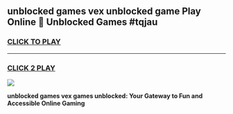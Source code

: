 
## unblocked games vex unblocked game Play Online 👋 Unblocked Games #tqjau
<h3>
<a href="https://premium.freeplayer.one?title=unblocked_games_vex&ref=21F">CLICK TO PLAY</a></h3>
<hr>

<h3>
<a href="https://premium.freeplayer.one?title=unblocked_games_vex&ref=21F">CLICK 2 PLAY</a>
  
</h3>

<a href="https://premium.freeplayer.one?title=unblocked_games_vex&ref=21F/"><img src="https://clearcache.store/games.png"></a>


**unblocked games vex games unblocked: Your Gateway to Fun and Accessible Online Gaming**
